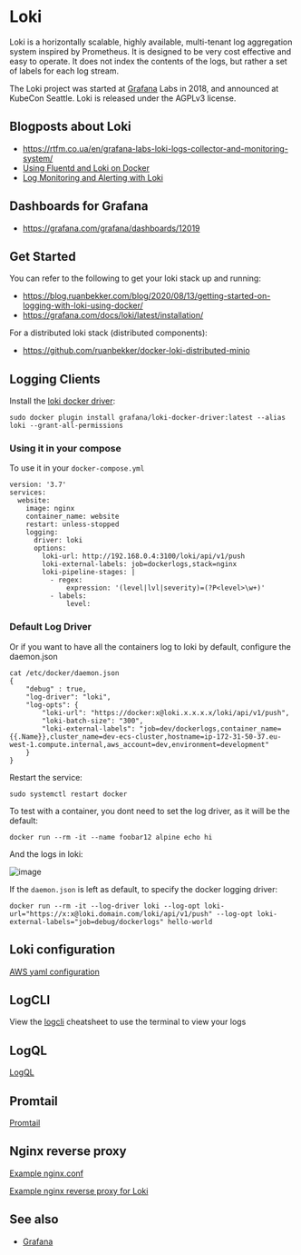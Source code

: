 # Loki

Loki is a horizontally scalable, highly available, multi-tenant log aggregation system inspired by Prometheus. It is designed to be very cost effective and easy to operate. It does not index the contents of the logs, but rather a set of labels for each log stream.

The Loki project was started at [Grafana](../grafana.md) Labs in 2018, and announced at KubeCon Seattle. Loki is released under the AGPLv3 license.

## Blogposts about Loki

- https://rtfm.co.ua/en/grafana-labs-loki-logs-collector-and-monitoring-system/
- [Using Fluentd and Loki on Docker](https://dev.to/thakkaryash94/docker-container-logs-using-fluentd-and-grafana-loki-a15)
- [Log Monitoring and Alerting with Loki](https://www.infracloud.io/blogs/grafana-loki-log-monitoring-alerting/)

## Dashboards for Grafana

- https://grafana.com/grafana/dashboards/12019

## Get Started

You can refer to the following to get your loki stack up and running:
- https://blog.ruanbekker.com/blog/2020/08/13/getting-started-on-logging-with-loki-using-docker/
- https://grafana.com/docs/loki/latest/installation/

For a distributed loki stack (distributed components):

- https://github.com/ruanbekker/docker-loki-distributed-minio

## Logging Clients

Install the [loki docker driver](https://grafana.com/docs/loki/latest/clients/docker-driver/):

```
sudo docker plugin install grafana/loki-docker-driver:latest --alias loki --grant-all-permissions
```

### Using it in your compose

To use it in your `docker-compose.yml`

```
version: '3.7'
services:
  website:
    image: nginx
    container_name: website
    restart: unless-stopped
    logging:
      driver: loki
      options:
        loki-url: http://192.168.0.4:3100/loki/api/v1/push
        loki-external-labels: job=dockerlogs,stack=nginx
        loki-pipeline-stages: |
          - regex:
              expression: '(level|lvl|severity)=(?P<level>\w+)'
          - labels:
              level:
```

### Default Log Driver

Or if you want to have all the containers log to loki by default, configure the daemon.json

```
cat /etc/docker/daemon.json
{
    "debug" : true,
    "log-driver": "loki",
    "log-opts": {
        "loki-url": "https://docker:x@loki.x.x.x.x/loki/api/v1/push",
        "loki-batch-size": "300",
        "loki-external-labels": "job=dev/dockerlogs,container_name={{.Name}},cluster_name=dev-ecs-cluster,hostname=ip-172-31-50-37.eu-west-1.compute.internal,aws_account=dev,environment=development"
    }
}
```

Restart the service:

```
sudo systemctl restart docker
```

To test with a container, you dont need to set the log driver, as it will be the default:

```
docker run --rm -it --name foobar12 alpine echo hi
```

And the logs in loki:

![image](https://user-images.githubusercontent.com/567298/112482859-279f9700-8d81-11eb-8a23-19a1b447c2c9.png)

If the `daemon.json` is left as default, to specify the docker logging driver:

```
docker run --rm -it --log-driver loki --log-opt loki-url="https://x:x@loki.domain.com/loki/api/v1/push" --log-opt loki-external-labels="job=debug/dockerlogs" hello-world
```

## Loki configuration

[AWS yaml configuration](loki-config/loki-config_aws.yml)

## LogCLI

View the [logcli](logcli.md) cheatsheet to use the terminal to view your logs

## LogQL

[LogQL](logql.md)

## Promtail

[Promtail](promtail.md)

## Nginx reverse proxy

[Example nginx.conf](nginx-reverse-proxy/nginx.conf)

[Example nginx reverse proxy for Loki](nginx-reverse-proxy/conf.d/loki.conf)

## See also

- [Grafana](../grafana.md)
